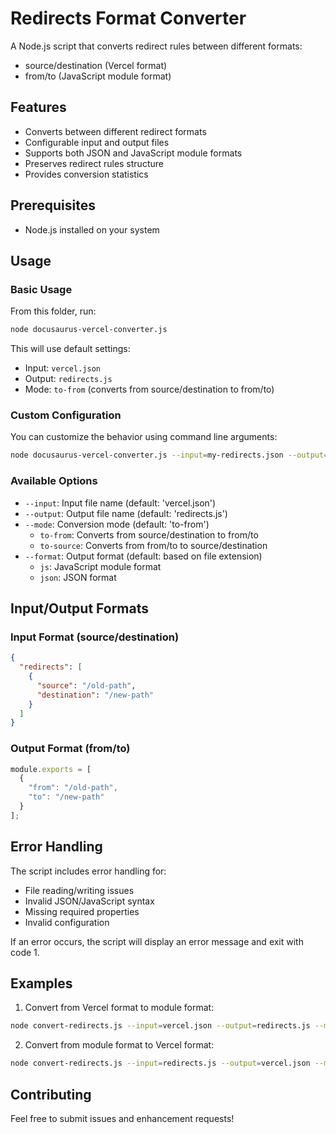 # Redirects Format Converter

A Node.js script that converts redirect rules between different formats:
- source/destination (Vercel format)
- from/to (JavaScript module format)

## Features

- Converts between different redirect formats
- Configurable input and output files
- Supports both JSON and JavaScript module formats
- Preserves redirect rules structure
- Provides conversion statistics

## Prerequisites

- Node.js installed on your system

## Usage

### Basic Usage

From this folder, run:

```bash
node docusaurus-vercel-converter.js
```

This will use default settings:
- Input: `vercel.json`
- Output: `redirects.js`
- Mode: `to-from` (converts from source/destination to from/to)

### Custom Configuration

You can customize the behavior using command line arguments:

```bash
node docusaurus-vercel-converter.js --input=my-redirects.json --output=converted.js --mode=to-source
```

### Available Options

- `--input`: Input file name (default: 'vercel.json')
- `--output`: Output file name (default: 'redirects.js')
- `--mode`: Conversion mode (default: 'to-from')
  - `to-from`: Converts from source/destination to from/to
  - `to-source`: Converts from from/to to source/destination
- `--format`: Output format (default: based on file extension)
  - `js`: JavaScript module format
  - `json`: JSON format

## Input/Output Formats

### Input Format (source/destination)
```json
{
  "redirects": [
    {
      "source": "/old-path",
      "destination": "/new-path"
    }
  ]
}
```

### Output Format (from/to)
```javascript
module.exports = [
  {
    "from": "/old-path",
    "to": "/new-path"
  }
];
```

## Error Handling

The script includes error handling for:
- File reading/writing issues
- Invalid JSON/JavaScript syntax
- Missing required properties
- Invalid configuration

If an error occurs, the script will display an error message and exit with code 1.

## Examples

1. Convert from Vercel format to module format:
```bash
node convert-redirects.js --input=vercel.json --output=redirects.js --mode=to-from
```

2. Convert from module format to Vercel format:
```bash
node convert-redirects.js --input=redirects.js --output=vercel.json --mode=to-source
```

## Contributing

Feel free to submit issues and enhancement requests!
